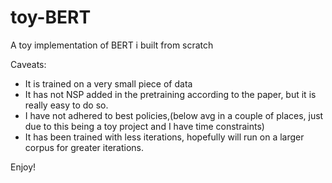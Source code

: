 # toy-BERT
A toy implementation of BERT i built from scratch 

Caveats:
- It is trained on a very small piece of data
- It has not NSP added in the pretraining according to the paper, but it is really easy to do so.
- I have not adhered to best policies,(below avg in a couple of places, just due to this being a toy project and I have time constraints)
- It has been trained with less iterations, hopefully will run on a larger corpus for greater iterations.

Enjoy!
